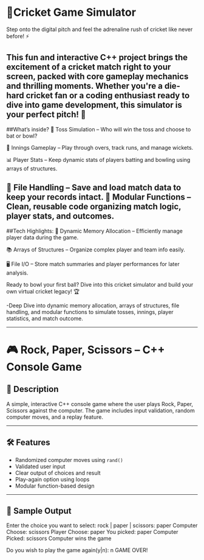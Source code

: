 # 🏏Cricket Game Simulator
Step onto the digital pitch and feel the adrenaline rush of cricket like never before! ⚡

This fun and interactive C++ project brings the excitement of a cricket match right to your screen, packed with core gameplay mechanics and thrilling moments. Whether you're a die-hard cricket fan or a coding enthusiast ready to dive into game development, this simulator is your perfect pitch! 🌟
---
##What’s inside?
🎲 Toss Simulation – Who will win the toss and choose to bat or bowl?

🏏 Innings Gameplay – Play through overs, track runs, and manage wickets.

📊 Player Stats – Keep dynamic stats of players batting and bowling using arrays of structures.

💾 File Handling – Save and load match data to keep your records intact.
🔧 Modular Functions – Clean, reusable code organizing match logic, player stats, and outcomes.
---
##Tech Highlights:
🧠 Dynamic Memory Allocation – Efficiently manage player data during the game.

📚 Arrays of Structures – Organize complex player and team info easily.

🖥️ File I/O – Store match summaries and player performances for later analysis.

Ready to bowl your first ball? Dive into this cricket simulator and build your own virtual cricket legacy! 🏆

-Deep Dive into  dynamic memory allocation, arrays of structures, file handling, and modular functions to simulate tosses, innings, player statistics, and match outcome.

---
# 🎮 Rock, Paper, Scissors – C++ Console Game

## 📘 Description
A simple, interactive C++ console game where the user plays Rock, Paper, Scissors against the computer. The game includes input validation, random computer moves, and a replay feature.

---

## 🛠 Features
- Randomized computer moves using `rand()`
- Validated user input
- Clear output of choices and result
- Play-again option using loops
- Modular function-based design

---

## 🧪 Sample Output
Enter the choice you want to select:
rock | paper | scissors:
paper
Computer Choose: scissors
Player Choose: paper
You picked: paper
Computer Picked: scissors
Computer wins the game

Do you wish to play the game again(y|n): n
GAME OVER!
